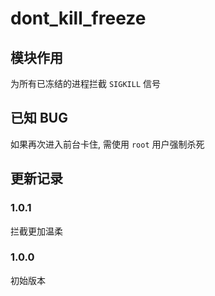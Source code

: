 # dont_kill_freeze
## 模块作用
为所有已冻结的进程拦截 `SIGKILL` 信号

## 已知 BUG
如果再次进入前台卡住, 需使用 `root` 用户强制杀死

## 更新记录
### 1.0.1
拦截更加温柔
### 1.0.0
初始版本
